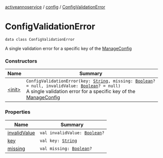 [activeannoservice](../../index.md) / [config](../index.md) / [ConfigValidationError](./index.md)

# ConfigValidationError

`data class ConfigValidationError`

A single validation error for a specific key of the [ManageConfig](../-manage-config/index.md)

### Constructors

| Name | Summary |
|---|---|
| [&lt;init&gt;](-init-.md) | `ConfigValidationError(key: `[`String`](https://kotlinlang.org/api/latest/jvm/stdlib/kotlin/-string/index.html)`, missing: `[`Boolean`](https://kotlinlang.org/api/latest/jvm/stdlib/kotlin/-boolean/index.html)`? = null, invalidValue: `[`Boolean`](https://kotlinlang.org/api/latest/jvm/stdlib/kotlin/-boolean/index.html)`? = null)`<br>A single validation error for a specific key of the [ManageConfig](../-manage-config/index.md) |

### Properties

| Name | Summary |
|---|---|
| [invalidValue](invalid-value.md) | `val invalidValue: `[`Boolean`](https://kotlinlang.org/api/latest/jvm/stdlib/kotlin/-boolean/index.html)`?` |
| [key](key.md) | `val key: `[`String`](https://kotlinlang.org/api/latest/jvm/stdlib/kotlin/-string/index.html) |
| [missing](missing.md) | `val missing: `[`Boolean`](https://kotlinlang.org/api/latest/jvm/stdlib/kotlin/-boolean/index.html)`?` |
